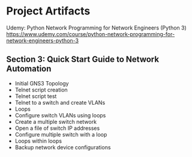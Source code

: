 # Project Artifacts
Udemy: Python Network Programming for Network Engineers (Python 3)
https://www.udemy.com/course/python-network-programming-for-network-engineers-python-3

## Section 3: Quick Start Guide to Network Automation
- Initial GNS3 Topology
- Telnet script creation
- Telnet script test
- Telnet to a switch and create VLANs
- Loops
- Configure switch VLANs using loops
- Create a multiple switch network
- Open a file of switch IP addresses
- Configure multiple switch with a loop
- Loops within loops
- Backup network device configurations